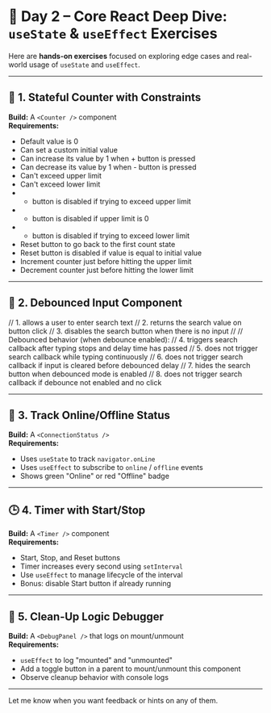 # 🚧 Day 2 – Core React Deep Dive: `useState` & `useEffect` Exercises

Here are **hands-on exercises** focused on exploring edge cases and real-world usage of `useState` and `useEffect`.

---

## 🧪 1. Stateful Counter with Constraints

**Build:** A `<Counter />` component  
**Requirements:**

- Default value is 0
- Can set a custom initial value
- Can increase its value by 1 when + button is pressed
- Can decrease its value by 1 when - button is pressed
- Can't exceed upper limit
- Can't exceed lower limit
- - button is disabled if trying to exceed upper limit
- - button is disabled if upper limit is 0
- - button is disabled if trying to exceed lower limit
- Reset button to go back to the first count state
- Reset button is disabled if value is equal to initial value
- Increment counter just before hitting the upper limit
- Decrement counter just before hitting the lower limit

---

## 🔁 2. Debounced Input Component

// 1. allows a user to enter search text
// 2. returns the search value on button click
// 3. disables the search button when there is no input
//
// Debounced behavior (when debounce enabled):
// 4. triggers search callback after typing stops and delay time has passed
// 5. does not trigger search callback while typing continuously
// 6. does not trigger search callback if input is cleared before debounced delay
// 7. hides the search button when debounced mode is enabled
// 8. does not trigger search callback if debounce not enabled and no click

---

## 📶 3. Track Online/Offline Status

**Build:** A `<ConnectionStatus />`  
**Requirements:**

- Uses `useState` to track `navigator.onLine`
- Uses `useEffect` to subscribe to `online` / `offline` events
- Shows green "Online" or red "Offline" badge

---

## 🕒 4. Timer with Start/Stop

**Build:** A `<Timer />` component  
**Requirements:**

- Start, Stop, and Reset buttons
- Timer increases every second using `setInterval`
- Use `useEffect` to manage lifecycle of the interval
- Bonus: disable Start button if already running

---

## 🧹 5. Clean-Up Logic Debugger

**Build:** A `<DebugPanel />` that logs on mount/unmount  
**Requirements:**

- `useEffect` to log "mounted" and "unmounted"
- Add a toggle button in a parent to mount/unmount this component
- Observe cleanup behavior with console logs

---

Let me know when you want feedback or hints on any of them.
